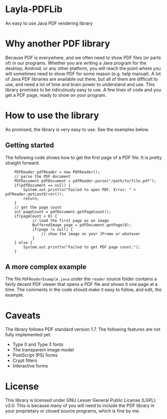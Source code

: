 # Layla-PDFLib
An easy to use Java PDF rendering library
# Why another PDF library
Because PDF is everywhere, and we often need to show PDF files (or parts of) in our programs. Whether you are writing a Java program for the desktop, Android, or any other platform, you will reach the point where you will sometimes need to show PDF for some reason (e.g. help manual). A lot of Java PDF libraries are available out there, but all of them are difficult to use, and need a lot of time and brain power to understand and use. This library promises to be ridiculously easy to use. A few lines of code and you get a PDF page, ready to show on your program. 
# How to use the library
As promised, the library is very easy to use. See the examples below.
## Getting started
The following code shows how to get the first page of a PDF file. It is pretty straight forward.

        PDFReader pdfReader = new PDFReader();
        // parse the PDF document
        PDFDocument pdfDocument = pdfReader.parse("/path/to/file.pdf");
        if(pdfDocument == null) {
            System.out.println("Failed to open PDF. Error: " + pdfReader.getLastError());
            return;
        }
        // get the page count
        int pageCount = pdfDocument.getPageCount();
        if(pageCount > 0) {
                // load the first page as an image
                BufferedImage page = pdfDocument.getPage(0);
                if(page != null) {
                    // show the image on your JFrame or whatever
                }
        } else {
            System.out.println("Failed to get PDF page count.");
        }

## A more complex example
The file `PDFReaderExample.java` under the `reader` source folder contains a fairly decent PDF viewer that opens a PDF file and shows it one page at a time. The comments in the code should make it easy to follow, and edit, the example.

# Caveats
The library follows PDF standard version 1.7. The following features are not fully implemented yet:
* Type 0 and Type 3 fonts
* The transparent image model
* PostScript (PS) forms
* Crypt filters
* Interactive forms

# License
This library is licensed under GNU Lesser General Public License (LGPL) v3.0. This is because many of you will need to include the PDF library in your proprietary or closed source programs, which is fine by me.
